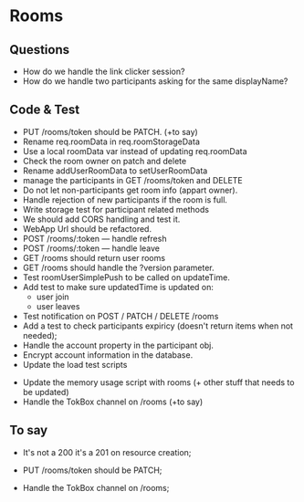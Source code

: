 # Rooms


## Questions

- How do we handle the link clicker session?
- How do we handle two participants asking for the same displayName?


## Code & Test

+ PUT /rooms/token should be PATCH. (+to say)
+ Rename req.roomData in req.roomStorageData
+ Use a local roomData var instead of updating req.roomData
+ Check the room owner on patch and delete
+ Rename addUserRoomData to setUserRoomData
+ manage the participants in GET /rooms/token and DELETE
+ Do not let non-participants get room info (appart owner).
+ Handle rejection of new participants if the room is full.
+ Write storage test for participant related methods
+ We should add CORS handling and test it.
+ WebApp Url should be refactored.
+ POST /rooms/:token — handle refresh
+ POST /rooms/:token — handle leave
+ GET /rooms should return user rooms
+ GET /rooms should handle the ?version parameter.
+ Test roomUserSimplePush to be called on updateTime.
+ Add test to make sure updatedTime is updated on:
   + user join
   + user leaves
+ Test notification on POST / PATCH / DELETE /rooms
+ Add a test to check participants expiricy (doesn't return items when not needed);
+ Handle the account property in the participant obj.
+ Encrypt account information in the database.
+ Update the load test scripts
- Update the memory usage script with rooms (+ other stuff that needs to be updated)
- Handle the TokBox channel on /rooms (+to say)


## To say

- It's not a 200 it's a 201 on resource creation;
+ PUT /rooms/token should be PATCH;
- Handle the TokBox channel on /rooms;
